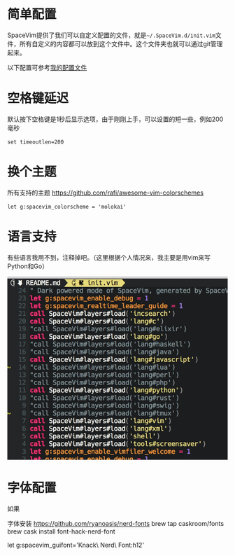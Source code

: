 # 简单配置


SpaceVim提供了我们可以自定义配置的文件，就是`~/.SpaceVim.d/init.vim`文件，所有自定义的内容都可以放到这个文件中。这个文件夹也就可以通过git管理起来。

以下配置可参考[我的配置文件](https://github.com/everettjf/.SpaceVim.d/blob/master/init.vim)


# 空格键延迟

默认按下空格键是1秒后显示选项，由于刚刚上手，可以设置的短一些，例如200毫秒

```
set timeoutlen=200
```

# 换个主题

所有支持的主题 https://github.com/rafi/awesome-vim-colorschemes

```
let g:spacevim_colorscheme = 'molokai'
```


# 语言支持

有些语言我用不到，注释掉吧。（这里根据个人情况来，我主要是用vim来写Python和Go）

![](media/15148300470000.jpg)


# 字体配置

如果

字体安装 https://github.com/ryanoasis/nerd-fonts
brew tap caskroom/fonts
brew cask install font-hack-nerd-font

let g:spacevim_guifont='Knack\ Nerd\ Font:h12'



